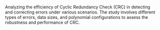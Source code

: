 Analyzing the efficiency of Cyclic Redundancy Check (CRC) in detecting and correcting errors under various scenarios. 
The study involves different types of errors, data sizes, and polynomial configurations to assess the robustness and performance of CRC.
